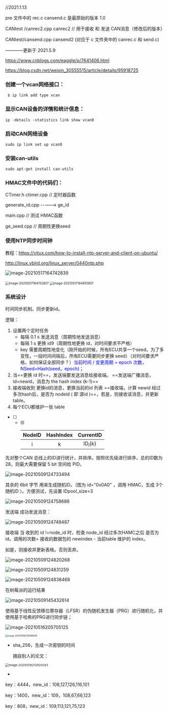 //2021.1.13

pre 文件中的 rec.c  cansend.c 是最原始的版本 1.0

CANtest /canrec2.cpp  canrec2    // 用于接收 和 发送 CAN消息（修改后的版本）

CANtest/cansend.cpp cansend2    (对应于 c 文件夹中的 canrec.c 和 send.c)

————更新于  2021.5.9

https://www.cnblogs.com/eaggle/p/7641406.html

https://blog.csdn.net/weixin_30555515/article/details/95918725

### 创建一个vcan网络接口：

```
 $ ip link add type vcan 
```

### 显示CAN设备的详情和统计信息：

```
ip -details -statistics link show vcan0
```

###  启动CAN网络设备

```
sudo ip link set up vcan0
```

### 安装can-utils

```
sudo apt-get install can-utils  
```

### HMAC文件中的代码们：

CTimer.h   ctimer.cpp // 定时器函数

generate_id.cpp   ----->  ge_id

main.cpp  // 测试 HMAC函数

ge_seed.cpp       // 周期性更换seed

### 使用NTP同步时间钟

教程：https://vitux.com/how-to-install-ntp-server-and-client-on-ubuntu/

http://linux.vbird.org/linux_server/0440ntp.php

![image-20210517164742839](https://i.loli.net/2021/05/17/sMJiGlWzgar7FkY.png)

<img src="https://i.loli.net/2021/05/17/9gvdznV1Jsu3Lyc.png" alt="image-20210517164753617" style="zoom:70%;" />

<img src="https://i.loli.net/2021/05/17/oIpv9gZcOQVRbxs.png" alt="image-20210517164810907" style="zoom:70%;" />



### 系统设计

时间同步机制，同步更新id。

逻辑：

1. 设置两个定时任务
   - 每隔 0.1 s 发送消息（周期性地发送消息）
   - 每隔 1 s 更换 id9（周期性地更换 id，对时间要求不严格）
   - key 需要周期性地变化（刚开始的时候，所有ECU共享一个seed，为了多变性，一段时间间隔后，所有ECU需要同步更换 seed）（对时间要求严格，如何保证全部同步？）<font color=blue>当前时间 / 变更周期 = epoch 次数，NSeed=Hash(seed，epoch)；</font>
2. 当==更换 id 时==，发送端要发送消息给接收端。           ==发送端广播消息，id=newid，消息为 the hash index (k-1)==
3. 接收端收到 更换id的消息，更换当前的id 列表        ==接收端，计算 newid 经过 多次hash后，是否为 nodeid ( 即 源id )==，若是，则接收该消息，并更新 table。
4. 每个ECU都维护一张 table

- [ ] - [x] | NodeID | HashIndex |     CurrentID     |
    | :----: | :-------: | :---------------: |
    |   i    |     k     | ID<sub>i</sub>(k) |

先对整个CAN 总线上的ID进行统计，并排序。按照优先级进行排序，总的ID数为28，则最大需要保留 5 bit 空间给 PID。

![image-20210509124733494](https://i.loli.net/2021/05/09/6q9HmrLSW2pYCcV.png)

其余的 6bit 字节 用来生成随机ID。（图为 id="0x0A0" ，调用 HMAC，生成 3个 随机ID ）。方便测试，先设置 IDpool_size=3

![image-20210509124758686](https://i.loli.net/2021/05/09/1SvpTqBE5dXUmeW.png)

发送端    成功发送消息：

![image-20210509124748487](https://i.loli.net/2021/05/09/Sb7PnL9upUCqx1K.png)

接收端 当 收到的 id !=node_id 时，检查 node_id 经过多次HAMC之后 是否为 id。调用的次数=  接收的数据包的 newindex -  当前table 维护的 index。

如是，则接收并更新表格。否则丢弃。

![image-20210509124820268](https://i.loli.net/2021/05/09/SsAqkyYMrOcmnUP.png)

![image-20210509124831259](https://i.loli.net/2021/05/09/HcWOs4o6qFmfa57.png)

![image-20210509124838468](https://i.loli.net/2021/05/09/RcTuYhBSxnNUetj.png)



在树莓派的运行结果

![image-20210509145432614](https://i.loli.net/2021/05/09/KyHfbCtMpBOLTnE.png)



使用基于线性反馈移位寄存器（LFSR）的伪随机发生器（PRG）进行随机化，并使用基于哈希的PRG进行同步链；

![image-20210516205705125](https://i.loli.net/2021/05/17/c8CyeYPi5nKRvuB.png)

<img src="https://i.loli.net/2021/05/17/9pGWfuZvVdF2QLs.png" alt="image-20210516210546445" style="zoom:50%;" />

- sha_256，生成一次密钥的时间

  摘自别人的论文：

<img src="https://i.loli.net/2021/05/17/6DzaJktVUTFl79o.png" alt="image-20210516212920043" style="zoom:67%;" />

- 

key：4444，new_id：108,127,126,116,101

key：1400，new_id：109，108,67,66,123

key：808，new_id：109,113,121,75,123

